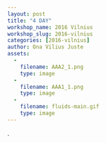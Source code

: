 ```yaml
---
layout: post
title: "4 DAY"
workshop_name: 2016 Vilnius
workshop_slug: 2016-vilnius
categories: [2016-vilnius]
author: Ona Vilius Juste 
assets:
  -
    filename: AAA2_1.png
    type: image
  -
    filename: AAA1_1.png
    type: image
  -
    filename: fluids-main.gif
    type: image
---
```

.
